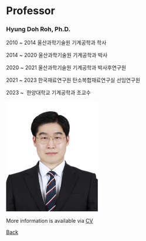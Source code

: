 

# Professor

### **Hyung Doh Roh, Ph.D.**

2010 ~ 2014 울산과학기술원 기계공학과 학사 <body>

  2014 ~ 2020 울산과학기술원 기계공학과 박사 <body>

  2020 ~ 2021 울산과학기술원 기계공학과 박사후연구원 <body>

  2021 ~ 2023 한국재료연구원 탄소복합재료연구실 선임연구원 <body>

  2023 ~      한양대학교 기계공학과 조교수 <body>


<img src="assets/css/Passportphoto_RHD_Full.jpg" alt="Passport" width="250" height="300" > 



More information is available via
<a href="https://www.dropbox.com/scl/fi/g7cnw0tdcsmvsd6aj3ou7/CV_Hyung-Doh-Roh_23-Spring-5.docx?rlkey=myvxdubsmae1awis39jv8ic7x&dl=0">CV</a>


[Back](./)
